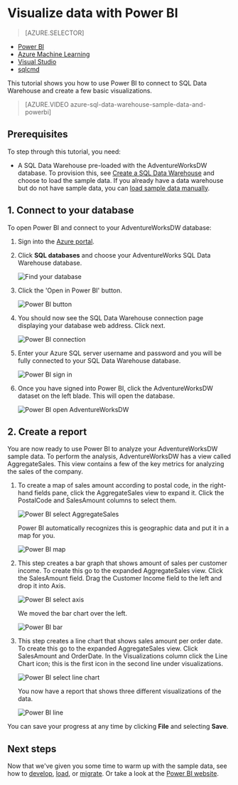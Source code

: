 <properties
   pageTitle="Visualize SQL Data Warehouse data with Power BI Microsoft Azure"
   description="Visualize SQL Data Warehouse data with Power BI"
   services="sql-data-warehouse"
   documentationCenter="NA"
   authors="lodipalm"
   manager="barbkess"
   editor="" />

<tags
   ms.service="sql-data-warehouse"
   ms.devlang="NA"
   ms.topic="get-started-article"
   ms.tgt_pltfrm="NA"
   ms.workload="data-services"
   ms.date="06/16/2016"
   ms.author="lodipalm;barbkess;sonyama" />

# Visualize data with Power BI

> [AZURE.SELECTOR]
- [Power BI](sql-data-warehouse-get-started-visualize-with-power-bi.md)
- [Azure Machine Learning](sql-data-warehouse-get-started-analyze-with-azure-machine-learning.md)
- [Visual Studio](sql-data-warehouse-query-visual-studio.md)
- [sqlcmd](sql-data-warehouse-get-started-connect-sqlcmd.md) 

This tutorial shows you how to use Power BI to connect to SQL Data Warehouse and create a few basic visualizations.

> [AZURE.VIDEO azure-sql-data-warehouse-sample-data-and-powerbi]

## Prerequisites

To step through this tutorial, you need:

- A SQL Data Warehouse pre-loaded with the AdventureWorksDW database. To provision this, see [Create a SQL Data Warehouse][] and choose to load the sample data. If you already have a data warehouse but do not have sample data, you can [load sample data manually][].


## 1. Connect to your database

To open Power BI and connect to your AdventureWorksDW database:

1. Sign into the [Azure portal][].
2. Click **SQL databases** and choose your AdventureWorks SQL Data Warehouse database.

    ![Find your database][1]

3. Click the 'Open in Power BI' button.

    ![Power BI button][2]

4. You should now see the SQL Data Warehouse connection page displaying your database web address. Click next.

    ![Power BI connection][3]

6. Enter your Azure SQL server username and password and you will be fully connected to your SQL Data Warehouse database.

    ![Power BI sign in][4]

7. Once you have signed into Power BI, click the AdventureWorksDW dataset on the left blade. This will open the database.

    ![Power BI open AdventureWorksDW][5]



## 2. Create a report

You are now ready to use Power BI to analyze your AdventureWorksDW sample data. To perform the analysis, AdventureWorksDW has a view called AggregateSales. This view contains a few of the key metrics for analyzing the sales of the company.

1. To create a map of sales amount according to postal code, in the right-hand fields pane, click the AggregateSales view to expand it. Click the PostalCode and SalesAmount columns to select them.

    ![Power BI select AggregateSales][6]

    Power BI automatically recognizes this is geographic data and put it in a map for you.

    ![Power BI map][7]

2. This step creates a bar graph that shows amount of sales per customer income. To create this go to the expanded AggregateSales view. Click the SalesAmount field. Drag the Customer Income field to the left and drop it into Axis.

    ![Power BI select axis][8]

    We moved the bar chart over the left.

    ![Power BI bar][9]

3. This step creates a line chart that shows sales amount per order date. To create this go to the expanded AggregateSales view. Click SalesAmount and OrderDate. In the Visualizations column click the Line Chart icon; this is the first icon in the second line under visualizations.

	![Power BI select line chart][10]

    You now have a report that shows three different visualizations of the data.

    ![Power BI line][11]

You can save your progress at any time by clicking **File** and selecting **Save**.

## Next steps
Now that we've given you some time to warm up with the sample data, see how to [develop][], [load][], or [migrate][]. Or take a look at the [Power BI website][].

<!--Image references-->
[1]: media/sql-data-warehouse-get-started-visualize-with-power-bi/pbi-find-database.png
[2]: media/sql-data-warehouse-get-started-visualize-with-power-bi/pbi-button.png
[3]: media/sql-data-warehouse-get-started-visualize-with-power-bi/pbi-connect-to-azure.png
[4]: media/sql-data-warehouse-get-started-visualize-with-power-bi/pbi-sign-in.png
[5]: media/sql-data-warehouse-get-started-visualize-with-power-bi/pbi-open-adventureworks.png
[6]: media/sql-data-warehouse-get-started-visualize-with-power-bi/pbi-aggregatesales.png
[7]: media/sql-data-warehouse-get-started-visualize-with-power-bi/pbi-map.png
[8]: media/sql-data-warehouse-get-started-visualize-with-power-bi/pbi-chooseaxis.png
[9]: media/sql-data-warehouse-get-started-visualize-with-power-bi/pbi-bar.png
[10]: media/sql-data-warehouse-get-started-visualize-with-power-bi/pbi-prepare-line.png
[11]: media/sql-data-warehouse-get-started-visualize-with-power-bi/pbi-line.png
[12]: media/sql-data-warehouse-get-started-visualize-with-power-bi/pbi-save.png

<!--Article references-->
[migrate]: sql-data-warehouse-overview-migrate.md
[develop]: sql-data-warehouse-overview-develop.md
[load]: sql-data-warehouse-overview-load.md
[load sample data manually]: sql-data-warehouse-load-sample-databases.md
[connecting to SQL Data Warehouse]: sql-data-warehouse-integrate-power-bi.md
[Create a SQL Data Warehouse]: sql-data-warehouse-get-started-provision.md

<!--Other-->
[Azure portal]: https://portal.azure.com/
[Power BI website]: http://www.powerbi.com/
